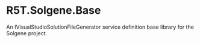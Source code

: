 # R5T.Solgene.Base
An IVisualStudioSolutionFileGenerator service definition base library for the Solgene project.
